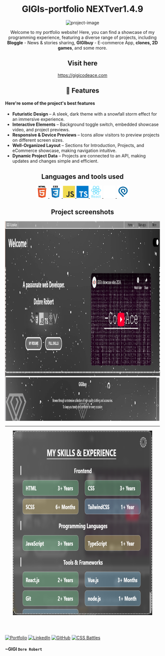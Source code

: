 <h1 align="center" id="title">GIGIs-portfolio  NEXTver1.4.9</h1>

<p align="center">
  <img src="https://raw.githubusercontent.com/GIGIsOtherStuff/mainWebMedia/refs/heads/main/AppImages/others/mainWeb.ico" 
   width="40%" height="310" alt="project-image">
</p>

<p id="description" align="center">
Welcome to my portfolio website! Here, you can find a showcase of my programming experience, featuring a diverse range of projects, including
<strong>Bloggle</strong> - News & stories sharing,
<strong>GIGIbuy</strong> - E-commerce App,
<strong>clones, 2D games</strong>, and some more.
</p>

<h2 align="center">Visit here</h2>

<div align="center">
  <a href="https://gigicodeace.com">https://gigicodeace.com</a>
</div>

<h2 align="center">🧐 Features</h2>

<h4>Here're some of the project's best features</h4>

* **Futuristic Design** – A sleek, dark theme with a snowfall storm effect for an immersive experience.  
* **Interactive Elements** – Background toggle switch, embedded showcase video, and project previews.  
* **Responsive & Device Previews** – Icons allow visitors to preview projects on different screen sizes.  
* **Well-Organized Layout** – Sections for Introduction, Projects, and eCommerce showcase, making navigation intuitive.  
* **Dynamic Project Data** – Projects are connected to an API, making updates and changes simple and efficient.

<h2 align="center">Languages and tools used</h2>
<p align="center">
  </a>
  <a href="https://www.w3.org/html/" target="_blank" rel="noreferrer">
    <img src="https://raw.githubusercontent.com/devicons/devicon/master/icons/html5/html5-original-wordmark.svg"
            alt="HTML5" width="40" height="40" />
  </a>
    <a href="https://tailwindcss.com/" target="_blank" rel="noreferrer">
      <img src="https://raw.githubusercontent.com/GIGIsOtherStuff/mainWebMedia/main/AppImages/Languages/Colored/css3-original.png" 
            alt="Tailwind" width="40" height="40" />
  </a>
    <a href="https://developer.mozilla.org/en-US/docs/Web/JavaScript" target="_blank" rel="noreferrer">
      <img src="https://raw.githubusercontent.com/devicons/devicon/master/icons/javascript/javascript-original.svg" 
            alt="Javascript" width="40" height="40" />
  </a>
    <a href="https://www.typescriptlang.org/" target="_blank" rel="noreferrer">
      <img src="https://raw.githubusercontent.com/devicons/devicon/master/icons/typescript/typescript-original.svg" 
            alt="Typescript" width="40" height="40"/>
  </a>
    <a href="https://reactjs.org/" target="_blank" rel="noreferrer">
      <img src="https://raw.githubusercontent.com/devicons/devicon/master/icons/react/react-original-wordmark.svg" 
            alt="React" width="40" height="40" />
  </a>
      <a href="https://reactjs.org/" target="_blank" rel="noreferrer">
      <img src="https://raw.githubusercontent.com/GIGIsOtherStuff/mainWebMedia/main/AppImages/Languages/Colored/nextjs-white-icon.png" 
            alt="Next.js" width="40" height="40" />
  </a>
        <a href="https://reactjs.org/" target="_blank" rel="noreferrer">
      <img src="https://raw.githubusercontent.com/GIGIsOtherStuff/mainWebMedia/main/AppImages/Tools/IPinfo.png" 
            alt="IPinfo" width="40" height="40" />
  </a>
</a></p>

<div align="center">
<h2>Project screenshots</h2>

  <img src="https://raw.githubusercontent.com/GIGIsOtherStuff/mainWebMedia/refs/heads/main/AppImages/others/pageOverview.png" alt="project-screenshot" width="100%" height="650"><hr/>
  <img src="https://raw.githubusercontent.com/GIGIsOtherStuff/mainWebMedia/refs/heads/main/AppImages/others/skills.png" alt="project-screenshot" width="90%" height="600">
</div>

<br></br>

[![Portfolio](https://img.shields.io/badge/Portfolio-62b1ff?style=for-the-badge&logo=web&logoColor=white)](https://www.gigicodeace.com)
[![LinkedIn](https://img.shields.io/badge/LinkedIn-3e3eff?style=for-the-badge&logo=linkedin&logoColor=white)](https://www.linkedin.com/in/dobre-robert-03653b331/)
[![GitHub](https://img.shields.io/badge/GitHub-2f2f2f?style=for-the-badge&logo=github&logoColor=white)](https://github.com/GIGI-CodeAce)
[![CSS Battles](https://img.shields.io/badge/CSS%20Battles-ff6e96?style=for-the-badge&logo=css3&logoColor=white)](https://cssbattle.dev/player/gigi)

  <b></b>
   <h4>~GIGI <code>Dore Robert</code></h4>
</footer>